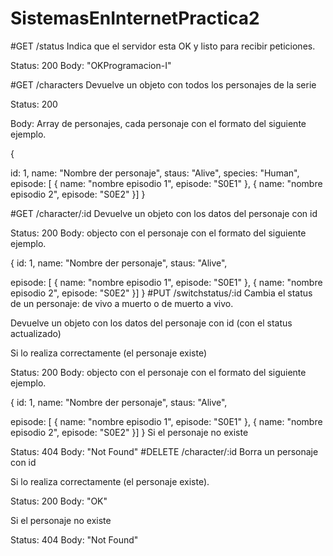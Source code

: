 # SistemasEnInternetPractica2

#GET /status
Indica que el servidor esta OK y listo para recibir peticiones.

Status: 200 Body: "OKProgramacion-I"

#GET /characters
Devuelve un objeto con todos los personajes de la serie

Status: 200

Body: Array de personajes, cada personaje con el formato del siguiente ejemplo.


{

id: 1,
name: "Nombre der personaje",
staus: "Alive",
species: "Human",
episode: [
	{ 
		name: "nombre episodio 1",
		episode: "S0E1"
	},
	{ 
		name: "nombre episodio 2",
		episode: "S0E2"
	}]
}

#GET /character/:id
Devuelve un objeto con los datos del personaje con id

Status: 200 Body: objecto con el personaje con el formato del siguiente ejemplo.

{
id: 1,
name: "Nombre der personaje",
staus: "Alive",

episode: [
	{ 
		name: "nombre episodio 1",
		episode: "S0E1"
	},
	{ 
		name: "nombre episodio 2",
		episode: "S0E2"
	}]
}
#PUT /switchstatus/:id
Cambia el status de un personaje: de vivo a muerto o de muerto a vivo.

Devuelve un objeto con los datos del personaje con id (con el status actualizado)

Si lo realiza correctamente (el personaje existe)

Status: 200 Body: objecto con el personaje con el formato del siguiente ejemplo.

{
id: 1,
name: "Nombre der personaje",
staus: "Alive",

episode: [
	{ 
		name: "nombre episodio 1",
		episode: "S0E1"
	},
	{ 
		name: "nombre episodio 2",
		episode: "S0E2"
	}]
}
Si el personaje no existe

Status: 404
Body: "Not Found"
#DELETE /character/:id
Borra un personaje con id

Si lo realiza correctamente (el personaje existe).

Status: 200 Body: "OK"

Si el personaje no existe

Status: 404 Body: "Not Found"
